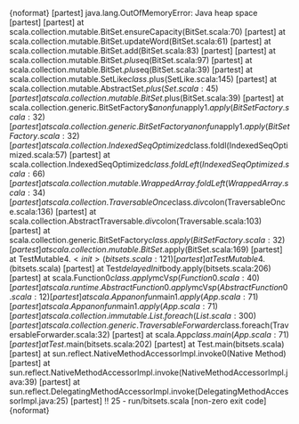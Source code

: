 {noformat}
  [partest] java.lang.OutOfMemoryError: Java heap space
  [partest] 
  [partest] 	at scala.collection.mutable.BitSet.ensureCapacity(BitSet.scala:70)
  [partest] 	at scala.collection.mutable.BitSet.updateWord(BitSet.scala:61)
  [partest] 	at scala.collection.mutable.BitSet.add(BitSet.scala:83)
  [partest] 
  [partest] 	at scala.collection.mutable.BitSet.$plus$eq(BitSet.scala:97)
  [partest] 	at scala.collection.mutable.BitSet.$plus$eq(BitSet.scala:39)
  [partest] 	at scala.collection.mutable.SetLike$class.$plus(SetLike.scala:145)
  [partest] 	at scala.collection.mutable.AbstractSet.$plus(Set.scala:45)
  [partest] 	at scala.collection.mutable.BitSet.$plus(BitSet.scala:39)
  [partest] 	at scala.collection.generic.BitSetFactory$$anonfun$apply$1.apply(BitSetFactory.scala:32)
  [partest] 	at scala.collection.generic.BitSetFactory$$anonfun$apply$1.apply(BitSetFactory.scala:32)
  [partest] 	at scala.collection.IndexedSeqOptimized$class.foldl(IndexedSeqOptimized.scala:57)
  [partest] 	at scala.collection.IndexedSeqOptimized$class.foldLeft(IndexedSeqOptimized.scala:66)
  [partest] 	at scala.collection.mutable.WrappedArray.foldLeft(WrappedArray.scala:34)
  [partest] 	at scala.collection.TraversableOnce$class.$div$colon(TraversableOnce.scala:136)
  [partest] 	at scala.collection.AbstractTraversable.$div$colon(Traversable.scala:103)
  [partest] 	at scala.collection.generic.BitSetFactory$class.apply(BitSetFactory.scala:32)
  [partest] 	at scala.collection.mutable.BitSet$.apply(BitSet.scala:169)
  [partest] 	at TestMutable4$.<init>(bitsets.scala:121)
  [partest] 	at TestMutable4$.<clinit>(bitsets.scala)
  [partest] 	at Test$delayedInit$body.apply(bitsets.scala:206)
  [partest] 	at scala.Function0$class.apply$mcV$sp(Function0.scala:40)
  [partest] 	at scala.runtime.AbstractFunction0.apply$mcV$sp(AbstractFunction0.scala:12)
  [partest] 	at scala.App$$anonfun$main$1.apply(App.scala:71)
  [partest] 	at scala.App$$anonfun$main$1.apply(App.scala:71)
  [partest] 	at scala.collection.immutable.List.foreach(List.scala:300)
  [partest] 	at scala.collection.generic.TraversableForwarder$class.foreach(TraversableForwarder.scala:32)
  [partest] 	at scala.App$class.main(App.scala:71)
  [partest] 	at Test$.main(bitsets.scala:202)
  [partest] 	at Test.main(bitsets.scala)
  [partest] 	at sun.reflect.NativeMethodAccessorImpl.invoke0(Native Method)
  [partest] 	at sun.reflect.NativeMethodAccessorImpl.invoke(NativeMethodAccessorImpl.java:39)
  [partest] 	at sun.reflect.DelegatingMethodAccessorImpl.invoke(DelegatingMethodAccessorImpl.java:25)
  [partest] !!  25 - run/bitsets.scala                         [non-zero exit code]
{noformat}
